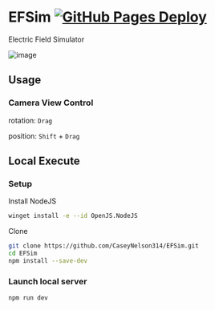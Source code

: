 # EFSim [![GitHub Pages Deploy](https://github.com/CaseyNelson314/EFSim/actions/workflows/deploy.yml/badge.svg)](https://github.com/CaseyNelson314/EFSim/actions/workflows/deploy.yml)

Electric Field Simulator

![image](https://github.com/CaseyNelson314/EFSim/assets/91818705/714e48d1-60b3-45db-b843-1529ae2986d6)

## Usage

### Camera View Control

rotation: `Drag`

position: `Shift` + `Drag`

## Local Execute

### Setup

Install NodeJS

```sh
winget install -e --id OpenJS.NodeJS
```

Clone

```sh
git clone https://github.com/CaseyNelson314/EFSim.git
cd EFSim
npm install --save-dev
```

### Launch local server

```
npm run dev
```
